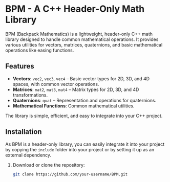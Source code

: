 # BPM - A C++ Header-Only Math Library

BPM (Backpack Mathematics) is a lightweight, header-only C++ math library designed to handle common mathematical operations.
It provides various utilities for vectors, matrices, quaternions, and basic mathematical operations like easing functions.

## Features

- **Vectors**: `vec2`, `vec3`, `vec4` – Basic vector types for 2D, 3D, and 4D spaces, with common vector operations.
- **Matrices**: `mat2`, `mat3`, `mat4` – Matrix types for 2D, 3D, and 4D transformations.
- **Quaternions**: `quat` – Representation and operations for quaternions.
- **Mathematical Functions**: Common mathematical utilities.

The library is simple, efficient, and easy to integrate into your C++ project.

## Installation

As BPM is a header-only library, you can easily integrate it into your project by copying the `include` folder into your project or by setting it up as an external dependency.

1. Download or clone the repository:
   ```sh
   git clone https://github.com/your-username/BPM.git
